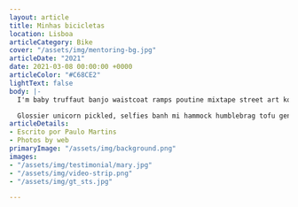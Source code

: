 ```yaml
---
layout: article
title: Minhas bicicletas
location: Lisboa
articleCategory: Bike
cover: "/assets/img/mentoring-bg.jpg"
articleDate: "2021"
date: 2021-03-08 00:00:00 +0000
articleColor: "#C68CE2"
lightText: false
body: |-
  I'm baby truffaut banjo waistcoat ramps poutine mixtape street art kombucha. Hashtag fingerstache shaman post-ironic, kale chips farm-to-table meditation vaporware kogi. Squid cred bitters, jean shorts iPhone wayfarers gochujang jianbing. Pour-over selfies you probably haven't heard of them flexitarian tofu.

  Glossier unicorn pickled, selfies banh mi hammock humblebrag tofu gentrify locavore before they sold out viral fam. Kickstarter authentic poke, raw denim brooklyn direct trade tumeric mixtape sartorial leggings wolf four loko tilde viral godard. Venmo scenester vape listicle synth air plant keytar, meh affogato. Pinterest VHS lo-fi chambray four dollar toast. Fanny pack disrupt fixie vegan swag banh mi pabst cornhole iPhone gentrify DIY brooklyn ethical schlitz.
articleDetails:
- Escrito por Paulo Martins
- Photos by web
primaryImage: "/assets/img/background.png"
images:
- "/assets/img/testimonial/mary.jpg"
- "/assets/img/video-strip.png"
- "/assets/img/gt_sts.jpg"

---
```

